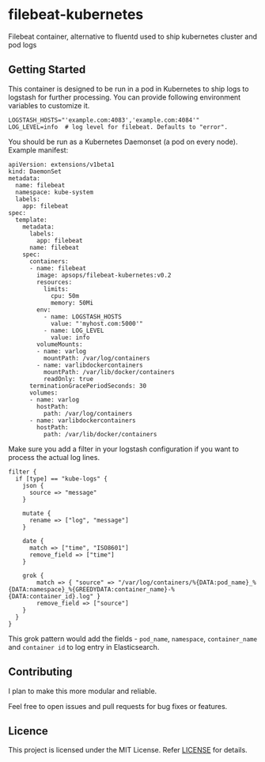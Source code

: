 # filebeat-kubernetes
Filebeat container, alternative to fluentd used to ship kubernetes cluster and pod logs

## Getting Started
This container is designed to be run in a pod in Kubernetes to ship logs to logstash for further processing.
You can provide following environment variables to customize it.

```
LOGSTASH_HOSTS="'example.com:4083','example.com:4084'"
LOG_LEVEL=info  # log level for filebeat. Defaults to "error".
```

You should be run as a Kubernetes Daemonset (a pod on every node). Example manifest:

```
apiVersion: extensions/v1beta1
kind: DaemonSet
metadata:
  name: filebeat
  namespace: kube-system
  labels:
    app: filebeat
spec:
  template:
    metadata:
      labels:
        app: filebeat
      name: filebeat
    spec:
      containers:
      - name: filebeat
        image: apsops/filebeat-kubernetes:v0.2
        resources:
          limits:
            cpu: 50m
            memory: 50Mi
        env:
          - name: LOGSTASH_HOSTS
            value: "'myhost.com:5000'"
          - name: LOG_LEVEL
            value: info
        volumeMounts:
        - name: varlog
          mountPath: /var/log/containers
        - name: varlibdockercontainers
          mountPath: /var/lib/docker/containers
          readOnly: true
      terminationGracePeriodSeconds: 30
      volumes:
      - name: varlog
        hostPath:
          path: /var/log/containers
      - name: varlibdockercontainers
        hostPath:
          path: /var/lib/docker/containers
```

Make sure you add a filter in your logstash configuration if you want to process the actual log lines.

```
filter {
  if [type] == "kube-logs" {
    json {
      source => "message"
    }

    mutate {
      rename => ["log", "message"]
    }

    date {
      match => ["time", "ISO8601"]
      remove_field => ["time"]
    }

    grok {
        match => { "source" => "/var/log/containers/%{DATA:pod_name}_%{DATA:namespace}_%{GREEDYDATA:container_name}-%{DATA:container_id}.log" }
        remove_field => ["source"]
    }
  }
}
```

This grok pattern would add the fields - `pod_name`, `namespace`, `container_name` and `container id` to log entry in Elasticsearch.

## Contributing
I plan to make this more modular and reliable.

Feel free to open issues and pull requests for bug fixes or features.

## Licence

This project is licensed under the MIT License. Refer [LICENSE](https://github.com/ApsOps/filebeat-kubernetes/blob/master/LICENSE) for details.

